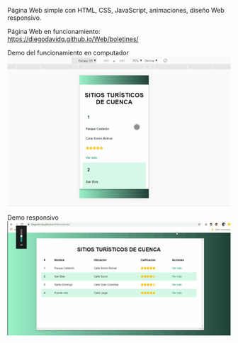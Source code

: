 Página Web simple con HTML, CSS, JavaScript, animaciones, diseño Web responsivo.

Página Web en funcionamiento: https://diegodavidq.github.io/Web/boletines/

Demo del funcionamiento en computador
![Demo del funcionamiento en computador](demo/demo_boletines_responsivo.gif)

Demo responsivo
![Demo responsivo](demo/demo_boletines.gif)